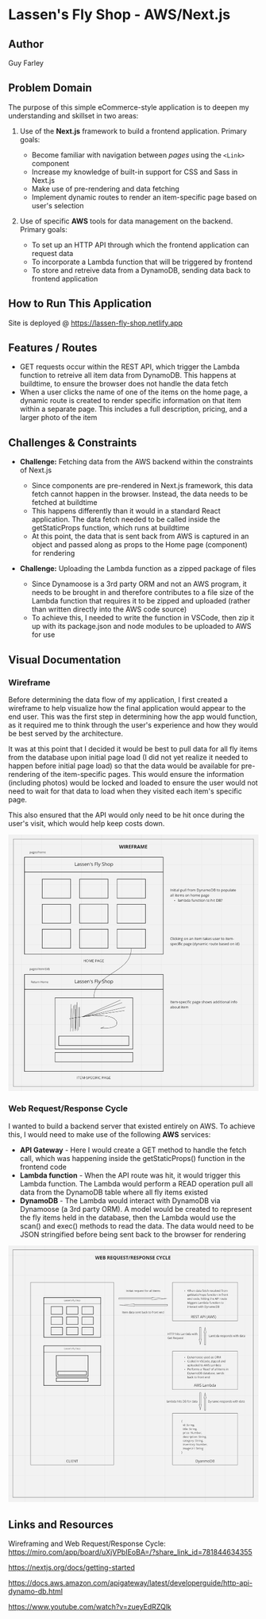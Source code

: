 # Lassen's Fly Shop - AWS/Next.js

## Author

Guy Farley

## Problem Domain

The purpose of this simple eCommerce-style application is to deepen my understanding and skillset in two areas:

1. Use of the **Next.js** framework to build a frontend application. Primary goals:
    - Become familiar with navigation between *pages* using the `<Link>` component
    - Increase my knowledge of built-in support for CSS and Sass in Next.js
    - Make use of pre-rendering and data fetching
    - Implement dynamic routes to render an item-specific page based on user's selection

2. Use of specific **AWS** tools for data management on the backend. Primary goals:
    - To set up an HTTP API through which the frontend application can request data
    - To incorporate a Lambda function that will be triggered by frontend
    - To store and retreive data from a DynamoDB, sending data back to frontend application

## How to Run This Application

Site is deployed @ <https://lassen-fly-shop.netlify.app>

## Features / Routes

- GET requests occur within the REST API, which trigger the Lambda function to retreive all item data from DynamoDB. This happens at buildtime, to ensure the browser does not handle the data fetch
- When a user clicks the name of one of the items on the home page, a dynamic route is created to render specific information on that item within a separate page. This includes a full description, pricing, and a larger photo of the item

## Challenges & Constraints

- **Challenge:** Fetching data from the AWS backend within the constraints of Next.js

  - Since components are pre-rendered in Next.js framework, this data fetch cannot happen in the browser. Instead, the data needs to be fetched at buildtime
  - This happens differently than it would in a standard React application. The data fetch needed to be called inside the getStaticProps function, which runs at buildtime
  - At this point, the data that is sent back from AWS is captured in an object and passed along as props to the Home page (component) for rendering

- **Challenge:** Uploading the Lambda function as a zipped package of files

  - Since Dynamoose is a 3rd party ORM and not an AWS program, it needs to be brought in and therefore contributes to a file size of the Lambda function that requires it to be zipped and uploaded (rather than written directly into the AWS code source)
  - To achieve this, I needed to write the function in VSCode, then zip it up with its package.json and node modules to be uploaded to AWS for use

## Visual Documentation

### Wireframe

Before determining the data flow of my application, I first created a wireframe to help visualize how the final application would appear to the end user. This was the first step in determining how the app would function, as it required me to think through the user's experience and how they would be best served by the architecture.

It was at this point that I decided it would be best to pull data for all fly items from the database upon initial page load (I did not yet realize it needed to happen before initial page load) so that the data would be available for pre-rendering of the item-specific pages. This would ensure the information (including photos) would be locked and loaded to ensure the user would not need to wait for that data to load when they visited each item's specific page.

This also ensured that the API would only need to be hit once during the user's visit, which would help keep costs down.

![wireframe for Lassen Fly Shop](./public/lassen_wireframe.jpg)

### Web Request/Response Cycle

I wanted to build a backend server that existed entirely on AWS. To achieve this, I would need to make use of the following **AWS** services:

- **API Gateway** - Here I would create a GET method to handle the fetch call, which was happening inside the getStaticProps() function in the frontend code
- **Lambda function** - When the API route was hit, it would trigger this Lambda function. The Lambda would perform a READ operation pull all data from the DynamoDB table where all fly items existed
- **DynamoDB** - The Lambda would interact with DynamoDB via Dynamoose (a 3rd party ORM). A model would be created to represent the fly items held in the database, then the Lambda would use the scan() and exec() methods to read the data. The data would need to be JSON stringified before being sent back to the browser for rendering

![web request & response cycle for Lassen Fly Shop](./public/lassen_wrrc.png)

## Links and Resources

Wireframing and Web Request/Response Cycle: <https://miro.com/app/board/uXjVPbIEoBA=/?share_link_id=781844634355>

<https://nextjs.org/docs/getting-started>

<https://docs.aws.amazon.com/apigateway/latest/developerguide/http-api-dynamo-db.html>

<https://www.youtube.com/watch?v=zueyEdRZQlk>
